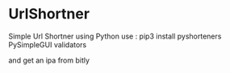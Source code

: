 # UrlShortner
Simple Url Shortner using Python
use :
pip3 install pyshorteners PySimpleGUI validators

and get an ipa from bitly
